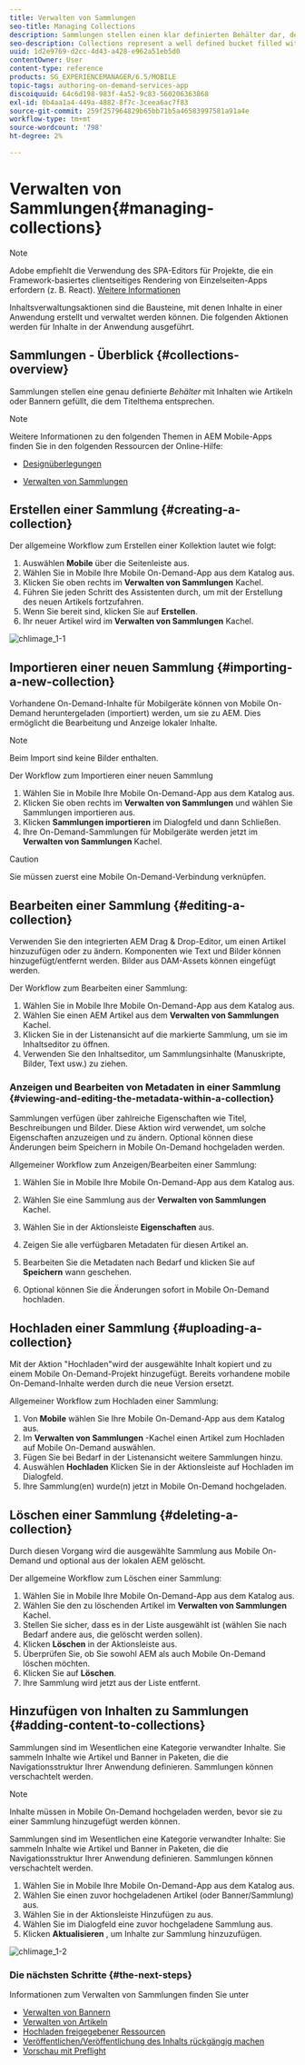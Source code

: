 ```yaml
---
title: Verwalten von Sammlungen
seo-title: Managing Collections
description: Sammlungen stellen einen klar definierten Behälter dar, der mit Inhalten wie Artikeln oder Bannern gefüllt ist, die dem Titelthema entsprechen. Auf dieser Seite erfahren Sie mehr.
seo-description: Collections represent a well defined bucket filled with content such as articles or banners that suits the cover's theme. Follow this page to learn more.
uuid: 1d2e9769-d2cc-4d43-a428-e962a51eb5d0
contentOwner: User
content-type: reference
products: SG_EXPERIENCEMANAGER/6.5/MOBILE
topic-tags: authoring-on-demand-services-app
discoiquuid: 64c6d198-983f-4a52-9c83-560206363868
exl-id: 0b4aa1a4-449a-4882-8f7c-3ceea6ac7f83
source-git-commit: 259f257964829b65bb71b5a46583997581a91a4e
workflow-type: tm+mt
source-wordcount: '798'
ht-degree: 2%

---
```


# Verwalten von Sammlungen{#managing-collections}

>[!NOTE]
>
>Adobe empfiehlt die Verwendung des SPA-Editors für Projekte, die ein Framework-basiertes clientseitiges Rendering von Einzelseiten-Apps erfordern (z. B. React). [Weitere Informationen](/help/sites-developing/spa-overview.md)

Inhaltsverwaltungsaktionen sind die Bausteine, mit denen Inhalte in einer Anwendung erstellt und verwaltet werden können. Die folgenden Aktionen werden für Inhalte in der Anwendung ausgeführt.

## Sammlungen - Überblick {#collections-overview}

Sammlungen stellen eine genau definierte *Behälter* mit Inhalten wie Artikeln oder Bannern gefüllt, die dem Titelthema entsprechen.

>[!NOTE]
>
>Weitere Informationen zu den folgenden Themen in AEM Mobile-Apps finden Sie in den folgenden Ressourcen der Online-Hilfe:
>
>* [Designüberlegungen](https://helpx.adobe.com/digital-publishing-solution/help/design-app.html)
>
>* [Verwalten von Sammlungen](https://helpx.adobe.com/digital-publishing-solution/help/creating-collections.html)
>

## Erstellen einer Sammlung {#creating-a-collection}

Der allgemeine Workflow zum Erstellen einer Kollektion lautet wie folgt:

1. Auswählen **Mobile** über die Seitenleiste aus.
1. Wählen Sie in Mobile Ihre Mobile On-Demand-App aus dem Katalog aus.
1. Klicken Sie oben rechts im **Verwalten von Sammlungen** Kachel.
1. Führen Sie jeden Schritt des Assistenten durch, um mit der Erstellung des neuen Artikels fortzufahren.
1. Wenn Sie bereit sind, klicken Sie auf **Erstellen**.
1. Ihr neuer Artikel wird im **Verwalten von Sammlungen** Kachel.

![chlimage_1-1](assets/chlimage_1-1.gif)

## Importieren einer neuen Sammlung {#importing-a-new-collection}

Vorhandene On-Demand-Inhalte für Mobilgeräte können von Mobile On-Demand heruntergeladen (importiert) werden, um sie zu AEM. Dies ermöglicht die Bearbeitung und Anzeige lokaler Inhalte.

>[!NOTE]
>
>Beim Import sind keine Bilder enthalten.

Der Workflow zum Importieren einer neuen Sammlung

1. Wählen Sie in Mobile Ihre Mobile On-Demand-App aus dem Katalog aus.
1. Klicken Sie oben rechts im **Verwalten von Sammlungen** und wählen Sie Sammlungen importieren aus.
1. Klicken **Sammlungen importieren** im Dialogfeld und dann Schließen.
1. Ihre On-Demand-Sammlungen für Mobilgeräte werden jetzt im **Verwalten von Sammlungen** Kachel.

>[!CAUTION]
>
>Sie müssen zuerst eine Mobile On-Demand-Verbindung verknüpfen.

## Bearbeiten einer Sammlung {#editing-a-collection}

Verwenden Sie den integrierten AEM Drag &amp; Drop-Editor, um einen Artikel hinzuzufügen oder zu ändern. Komponenten wie Text und Bilder können hinzugefügt/entfernt werden. Bilder aus DAM-Assets können eingefügt werden.

Der Workflow zum Bearbeiten einer Sammlung:

1. Wählen Sie in Mobile Ihre Mobile On-Demand-App aus dem Katalog aus.
1. Wählen Sie einen AEM Artikel aus dem **Verwalten von Sammlungen** Kachel.
1. Klicken Sie in der Listenansicht auf die markierte Sammlung, um sie im Inhaltseditor zu öffnen.
1. Verwenden Sie den Inhaltseditor, um Sammlungsinhalte (Manuskripte, Bilder, Text usw.) zu ziehen.

### Anzeigen und Bearbeiten von Metadaten in einer Sammlung {#viewing-and-editing-the-metadata-within-a-collection}

Sammlungen verfügen über zahlreiche Eigenschaften wie Titel, Beschreibungen und Bilder. Diese Aktion wird verwendet, um solche Eigenschaften anzuzeigen und zu ändern. Optional können diese Änderungen beim Speichern in Mobile On-Demand hochgeladen werden.

Allgemeiner Workflow zum Anzeigen/Bearbeiten einer Sammlung:

1. Wählen Sie in Mobile Ihre Mobile On-Demand-App aus dem Katalog aus.
1. Wählen Sie eine Sammlung aus der **Verwalten von Sammlungen** Kachel.

1. Wählen Sie in der Aktionsleiste **Eigenschaften** aus.
1. Zeigen Sie alle verfügbaren Metadaten für diesen Artikel an.
1. Bearbeiten Sie die Metadaten nach Bedarf und klicken Sie auf **Speichern** wann geschehen.
1. Optional können Sie die Änderungen sofort in Mobile On-Demand hochladen.

## Hochladen einer Sammlung {#uploading-a-collection}

Mit der Aktion &quot;Hochladen&quot;wird der ausgewählte Inhalt kopiert und zu einem Mobile On-Demand-Projekt hinzugefügt. Bereits vorhandene mobile On-Demand-Inhalte werden durch die neue Version ersetzt.

Allgemeiner Workflow zum Hochladen einer Sammlung:

1. Von **Mobile** wählen Sie Ihre Mobile On-Demand-App aus dem Katalog aus.
1. Im **Verwalten von Sammlungen** -Kachel einen Artikel zum Hochladen auf Mobile On-Demand auswählen.
1. Fügen Sie bei Bedarf in der Listenansicht weitere Sammlungen hinzu.
1. Auswählen **Hochladen** Klicken Sie in der Aktionsleiste auf Hochladen im Dialogfeld.
1. Ihre Sammlung(en) wurde(n) jetzt in Mobile On-Demand hochgeladen.

## Löschen einer Sammlung {#deleting-a-collection}

Durch diesen Vorgang wird die ausgewählte Sammlung aus Mobile On-Demand und optional aus der lokalen AEM gelöscht.

Der allgemeine Workflow zum Löschen einer Sammlung:

1. Wählen Sie in Mobile Ihre Mobile On-Demand-App aus dem Katalog aus.
1. Wählen Sie den zu löschenden Artikel im **Verwalten von Sammlungen** Kachel.
1. Stellen Sie sicher, dass es in der Liste ausgewählt ist (wählen Sie nach Bedarf andere aus, die gelöscht werden sollen).
1. Klicken **Löschen** in der Aktionsleiste aus.
1. Überprüfen Sie, ob Sie sowohl AEM als auch Mobile On-Demand löschen möchten.
1. Klicken Sie auf **Löschen**.
1. Ihre Sammlung wird jetzt aus der Liste entfernt.

## Hinzufügen von Inhalten zu Sammlungen {#adding-content-to-collections}

Sammlungen sind im Wesentlichen eine Kategorie verwandter Inhalte. Sie sammeln Inhalte wie Artikel und Banner in Paketen, die die Navigationsstruktur Ihrer Anwendung definieren. Sammlungen können verschachtelt werden.

>[!NOTE]
>
>Inhalte müssen in Mobile On-Demand hochgeladen werden, bevor sie zu einer Sammlung hinzugefügt werden können.

Sammlungen sind im Wesentlichen eine Kategorie verwandter Inhalte: Sie sammeln Inhalte wie Artikel und Banner in Paketen, die die Navigationsstruktur Ihrer Anwendung definieren. Sammlungen können verschachtelt werden.

1. Wählen Sie in Mobile Ihre Mobile On-Demand-App aus dem Katalog aus.
1. Wählen Sie einen zuvor hochgeladenen Artikel (oder Banner/Sammlung) aus.
1. Wählen Sie in der Aktionsleiste Hinzufügen zu aus.
1. Wählen Sie im Dialogfeld eine zuvor hochgeladene Sammlung aus.
1. Klicken **Aktualisieren** , um Inhalte zur Sammlung hinzuzufügen.

![chlimage_1-2](assets/chlimage_1-2.gif)

### Die nächsten Schritte {#the-next-steps}

Informationen zum Verwalten von Sammlungen finden Sie unter

* [Verwalten von Bannern](/help/mobile/mobile-on-demand-managing-banners.md)
* [Verwalten von Artikeln](/help/mobile/mobile-on-demand-managing-articles.md)
* [Hochladen freigegebener Ressourcen](/help/mobile/mobile-on-demand-shared-resources.md)
* [Veröffentlichen/Veröffentlichung des Inhalts rückgängig machen](/help/mobile/mobile-on-demand-publishing-unpublishing.md)
* [Vorschau mit Preflight](/help/mobile/aem-mobile-manage-ondemand-services.md)
